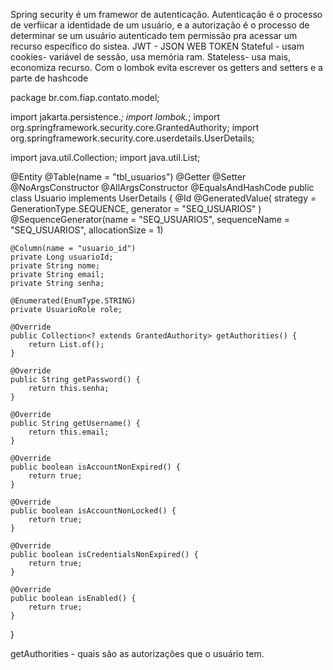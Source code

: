 Spring security é um framewor de autenticação.
Autenticação é o processo de verfiicar a identidade de um usuário, e a autorização é o processo de determinar se um usuário autenticado tem permissão pra acessar um recurso específico do sistea.
JWT - JSON WEB TOKEN 
Stateful - usam cookies- variável de sessão, usa memória ram.
Stateless- usa mais, economiza recurso.
Com o lombok evita escrever os getters and setters e a parte de hashcode


package br.com.fiap.contato.model;

import jakarta.persistence.*;
import lombok.*;
import org.springframework.security.core.GrantedAuthority;
import org.springframework.security.core.userdetails.UserDetails;

import java.util.Collection;
import java.util.List;

@Entity
@Table(name = "tbl_usuarios")
@Getter
@Setter
@NoArgsConstructor
@AllArgsConstructor
@EqualsAndHashCode
public class Usuario implements UserDetails {
    @Id
    @GeneratedValue(
            strategy = GenerationType.SEQUENCE,
            generator = "SEQ_USUARIOS"
    )
    @SequenceGenerator(name = "SEQ_USUARIOS", sequenceName = "SEQ_USUARIOS", allocationSize = 1)

    @Column(name = "usuario_id")
    private Long usuarioId;
    private String nome;
    private String email;
    private String senha;

    @Enumerated(EnumType.STRING)
    private UsuarioRole role;

    @Override
    public Collection<? extends GrantedAuthority> getAuthorities() {
        return List.of();
    }

    @Override
    public String getPassword() {
        return this.senha;
    }

    @Override
    public String getUsername() {
        return this.email;
    }

    @Override
    public boolean isAccountNonExpired() {
        return true;
    }

    @Override
    public boolean isAccountNonLocked() {
        return true;
    }

    @Override
    public boolean isCredentialsNonExpired() {
        return true;
    }

    @Override
    public boolean isEnabled() {
        return true;
    }
}

getAuthorities - quais são as autorizações que o usuário tem. 